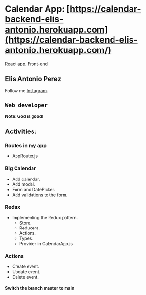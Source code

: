 # Calendar App: [https://calendar-backend-elis-antonio.herokuapp.com](https://calendar-backend-elis-antonio.herokuapp.com/)

React app, Front-end

## Elis Antonio Perez

Follow me [Instagram](https://instagram.com/elisperezmusic).

## `Web developer`

**Note: God is good!**

## Activities:

### Routes in my app
- AppRouter.js

### Big Calendar
- Add calendar.
- Add modal.
- Form and DatePicker.
- Add validations to the form.

### Redux
- Implementing the Redux pattern.
  - Store.
  - Reducers.
  - Actions.
  - Types.
  - Provider in CalendarApp.js

### Actions
- Create event.
- Update event.
- Delete event.

#### Switch the branch master to main